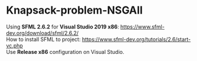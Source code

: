 # Knapsack-problem-NSGAII
Using **SFML 2.6.2** for **Visual Studio 2019 x86**: https://www.sfml-dev.org/download/sfml/2.6.2/ <br>
How to install SFML to project: https://www.sfml-dev.org/tutorials/2.6/start-vc.php
<br>
Use **Release x86** configuration on Visual Studio.
